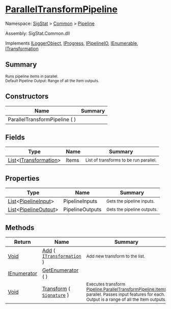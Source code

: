 # [ParallelTransformPipeline](./ParallelTransformPipeline.md)

Namespace: [SigStat]() > [Common](./../README.md) > [Pipeline](./README.md)

Assembly: SigStat.Common.dll

Implements [ILoggerObject](./../ILoggerObject.md), [IProgress](./../Helpers/IProgress.md), [IPipelineIO](./IPipelineIO.md), [IEnumerable](https://docs.microsoft.com/en-us/dotnet/api/System.Collections.IEnumerable), [ITransformation](./../ITransformation.md)

## Summary
<sub>Runs pipeline items in parallel.  <br>Default Pipeline Output: Range of all the Item outputs.</sub>

## Constructors

| Name | Summary | 
| --- | --- | 
| ParallelTransformPipeline (  ) |  | 


## Fields

| Type | Name | Summary | 
| --- | --- | --- | 
| [List](https://docs.microsoft.com/en-us/dotnet/api/System.Collections.Generic.List-1)\<[ITransformation](./../ITransformation.md)> | Items | <sub>List of transforms to be run parallel.</sub> | 


## Properties

| Type | Name | Summary | 
| --- | --- | --- | 
| [List](https://docs.microsoft.com/en-us/dotnet/api/System.Collections.Generic.List-1)\<[PipelineInput](./PipelineInput.md)> | PipelineInputs | <sub>Gets the pipeline inputs.</sub> | 
| [List](https://docs.microsoft.com/en-us/dotnet/api/System.Collections.Generic.List-1)\<[PipelineOutput](./PipelineOutput.md)> | PipelineOutputs | <sub>Gets the pipeline outputs.</sub> | 


## Methods

| Return | Name | Summary | 
| --- | --- | --- | 
| [Void](https://docs.microsoft.com/en-us/dotnet/api/System.Void) | [Add](./Methods/ParallelTransformPipeline-100663502.md) ( [`ITransformation`](./../ITransformation.md) ) | <sub>Add new transform to the list.</sub> | 
| [IEnumerator](https://docs.microsoft.com/en-us/dotnet/api/System.Collections.IEnumerator) | [GetEnumerator](./Methods/ParallelTransformPipeline-100663501.md) (  ) | <sub></sub> | 
| [Void](https://docs.microsoft.com/en-us/dotnet/api/System.Void) | [Transform](./Methods/ParallelTransformPipeline-100663503.md) ( [`Signature`](./../Signature.md) ) | <sub>Executes transform [Pipeline.ParallelTransformPipeline.Items](https://github.com/hargitomi97/sigstat/blob/master/docs/md/.md) parallel.  Passes input features for each.  Output is a range of all the Item outputs.</sub> | 


